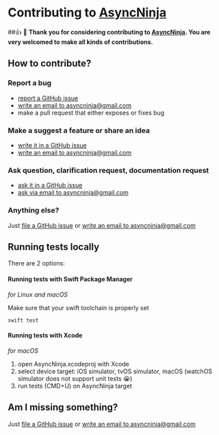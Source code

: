 # Contributing to [AsyncNinja](https://github.com/AsyncNinja/AsyncNinja)


##👍 🎉
**Thank you for considering contributing to [AsyncNinja](https://github.com/AsyncNinja/AsyncNinja). You are very welcomed to make all kinds of contributions.**

## How to contribute?

### Report a bug

* [report a GitHub issue](https://github.com/AsyncNinja/AsyncNinja/issues/new)
* [write an email to asyncninja@gmail.com](mailto:asyncninja@gmail.com?subject=[Issue])
* make a pull request that either exposes or fixes bug

### Make a suggest a feature or share an idea

* [write it in a GitHub issue](https://github.com/AsyncNinja/AsyncNinja/issues/new)
* [write an email to asyncninja@gmail.com](mailto:asyncninja@gmail.com?subject=[Suggestion])

### Ask question, clarification request, documentation request 

* [ask it in a GitHub issue](https://github.com/AsyncNinja/AsyncNinja/issues/new)
* [ask via email to asyncninja@gmail.com](mailto:asyncninja@gmail.com?subject=[Clarification_Request])

### Anything else?

Just [file a GitHub issue](https://github.com/AsyncNinja/AsyncNinja/issues/new) or [write an email to asyncninja@gmail.com](mailto:asyncninja@gmail.com)

## Running tests locally

There are 2 options:

#### Running tests with Swift Package Manager

*for Linux and macOS*

Make sure that your swift toolchain is properly set

```shell
swift test
```

#### Running tests with Xcode
*for macOS*

1. open AsyncNinja.xcodeproj with Xcode
2. select device target: iOS simulator, tvOS simulator, macOS (watchOS simulator does not support unit tests 😭)
3. run tests (CMD+U) on AsyncNinja target

## Am I missing something?

Just [file a GitHub issue](https://github.com/AsyncNinja/AsyncNinja/issues/new) or [write an email to asyncninja@gmail.com](mailto:asyncninja@gmail.com)
